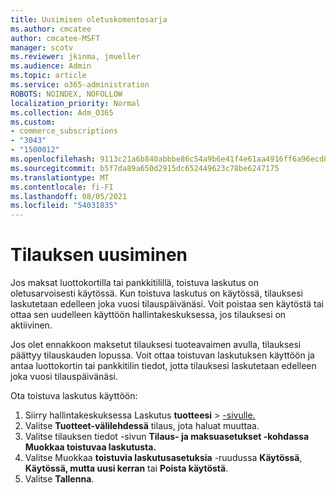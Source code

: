 ```yaml
---
title: Uusimisen oletuskomentosarja
ms.author: cmcatee
author: cmcatee-MSFT
manager: scotv
ms.reviewer: jkinma, jmueller
ms.audience: Admin
ms.topic: article
ms.service: o365-administration
ROBOTS: NOINDEX, NOFOLLOW
localization_priority: Normal
ms.collection: Adm_O365
ms.custom:
- commerce_subscriptions
- "3043"
- "1500012"
ms.openlocfilehash: 9113c21a6b840abbbe86c54a9b6e41f4e61aa4916ff6a96ecd8f5170640bcd95
ms.sourcegitcommit: b5f7da89a650d2915dc652449623c78be6247175
ms.translationtype: MT
ms.contentlocale: fi-FI
ms.lasthandoff: 08/05/2021
ms.locfileid: "54031835"
---
```

# <a name="renewing-your-subscription"></a>Tilauksen uusiminen

Jos maksat luottokortilla tai pankkitilillä, toistuva laskutus on oletusarvoisesti käytössä. Kun toistuva laskutus on käytössä, tilauksesi laskutetaan edelleen joka vuosi tilauspäivänäsi. Voit poistaa sen käytöstä tai ottaa sen uudelleen käyttöön hallintakeskuksessa, jos tilauksesi on aktiivinen.

Jos olet ennakkoon maksetut tilauksesi tuoteavaimen avulla, tilauksesi päättyy tilauskauden lopussa. Voit ottaa toistuvan laskutuksen käyttöön ja antaa luottokortin tai pankkitilin tiedot, jotta tilauksesi laskutetaan edelleen joka vuosi tilauspäivänäsi.

Ota toistuva laskutus käyttöön:

1. Siirry hallintakeskuksessa Laskutus **tuotteesi**  >  [-sivulle.](https://go.microsoft.com/fwlink/p/?linkid=842054)
2. Valitse **Tuotteet-välilehdessä** tilaus, jota haluat muuttaa.
3. Valitse tilauksen tiedot -sivun **Tilaus- ja maksuasetukset -kohdassa** **Muokkaa toistuvaa laskutusta.**
4. Valitse Muokkaa **toistuvia laskutusasetuksia** -ruudussa **Käytössä**, **Käytössä, mutta uusi kerran** tai **Poista käytöstä**.
5. Valitse **Tallenna**. 